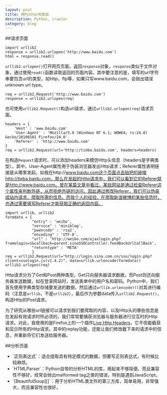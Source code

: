 ```yaml
---
layout: post
title: 用Python写爬虫
description: Python, crawler
category: blog
---
```


##请求页面

	import urllib2
	response = urllib2.urlopen('http://www.baidu.com')
	html = response.read()

`urllib2.urlopen()`打开网页页面，返回`response`对象，`response`类似于文件对象，通过使用`read()`函数读取返回的页面内容。其中要注意的是，填写的url字符串要包含url的类型，如http，ftp等，如果只写www.baidu.com，会抛出错误unknown url type。

	req = urllib2.Request('http://www.baidu.com')
	response = urllib2.urlopen(req)

也可使用`urllib2.Request()`构造url请求，通过`urllib2.urlopen(req)`请求页面。

	headers = {
		'Host' : 'www.baidu.com'
		'User-Agent' : 'Mozilla/5.0 (Windows NT 6.1; WOW64; rv:24.0) Gecko/20100101 Firefox/24.0'
		'Referer' : 'http://www.baidu.com'
	}
	req = urllib2.Request(url='http://tieba.baidu.com', headers=headers)

在构造`Request`请求时，可以添加headers来模仿Http头信息（headers是字典类型）。其中，User-Agent属性用于伪装浏览器发出Http请求；Referer属性表明链接是从哪里发起。如我在http://www.baidu.com这个页面点击贴吧的链接http://tieba.baidu.com，那么在发起的Http请求中，我们可以看到它的Referer就是http://www.baidu.com。曾在某篇文章中看过，某些网站是通过检查Referer这个属性来判断外链，从而拒绝外链的访问，因此通过修改Referer，我们可以伪装成站内请求，爬取所需的信息。而我个人的经验，在爬取新浪微博的某些信息时，也遇过需要填写Referer才能获取正确的返回内容。
	
	import urllib, urllib2
	formdata = {
				"entry" : 'weibo',
				"service" : 'miniblog',
				"pwencode" : 'rsa2',
				"encoding" : 'UTF-8',
				"url" : 'http://weibo.com/ajaxlogin.php?framelogin=1&callback=parent.sinaSSOController.feedBackUrlCallBack',
				"returntype" : 'META'
				}
	req = urllib2.Request(url="http://login.sina.com.cn/sso/login.php?client=ssologin.js(v1.4.2)", data=urllib.urlencode(formdata))
	urllib2.urlopen(req)
Http请求分为了Get和Post两种类型，Get只向服务器请求数据，而Post则还向服务器发送数据，如在登录网站时，发送表单中的用户名和密码。Python中，我们首先使用字典类型存储要发送的数据，然后通过`urllib.urlencode)()`对其进行编码（注意是`urllib`，不是`urllib2`），最后作为参数data传入`urllib2.Request()`，构造Http的Post请求。


为了研究从哪些url链接可以请求到我们要爬取的内容，以及Http头的哪些信息是在发起有效请求时所必须的，我们常常要捕获浏览器与服务器进行交互时的Http请求。对此，我使用的是Firefox上的一个插件[Live Http Headers][]，它不但能截获和显示所有的Http请求。其中的replay功能，还能让我们修改截下来的请求中的信息，并重新将它们发送给服务器。

##分析页面
<ul>
	<li>`正则表达式`：适合提取具有特定模式的数据，但要写正则表达式，有时候比较麻烦。</li>
	<li>`HTMLParser`：Python自带的分析HTML的库，用起来不够简便。而且兼容性不够好，经常会抛出malformed tag之类的错误，特别是遇到JavaScript。</li>
	<li>`[BeautifulSoup][]`：用于分析HTML类文件的第三方库，简单易用，非常强大，而且兼容性也很好，</li>
</ul>

[Live Http Headers]: http://livehttpheaders.mozdev.org/
[BeautifulSoup]: http://www.crummy.com/software/BeautifulSoup/